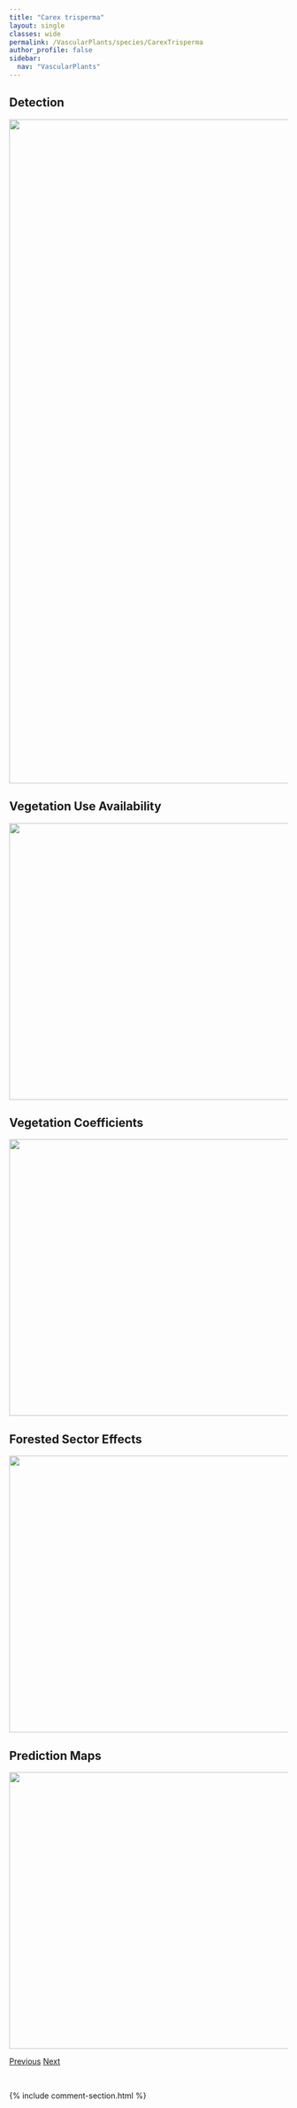 ```yaml
---
title: "Carex trisperma"
layout: single
classes: wide
permalink: /VascularPlants/species/CarexTrisperma
author_profile: false
sidebar:
  nav: "VascularPlants"
---
```


<h2>Detection</h2>

<a href="https://drive.google.com/uc?export=view&id=1mX0GEkx1oLzxeqxTVE6uoFspVeE3UtnT">
<img src="https://drive.google.com/uc?export=view&id=1mX0GEkx1oLzxeqxTVE6uoFspVeE3UtnT" height = "1200" width = "800">
</a>


<h2>Vegetation Use Availability</h2>

<a href="https://drive.google.com/uc?export=view&id=1n6eTtBg9SN4b2guh-fbil-tBsx2-oE8o">
<img src="https://drive.google.com/uc?export=view&id=1n6eTtBg9SN4b2guh-fbil-tBsx2-oE8o" height = "500" width = "1000">
</a>


<h2>Vegetation Coefficients</h2>

<a href="https://drive.google.com/uc?export=view&id=1eondgYsBKpB8bd9y5XScHtZUGeqYL0GV">
<img src="https://drive.google.com/uc?export=view&id=1eondgYsBKpB8bd9y5XScHtZUGeqYL0GV" height = "500" width = "1000">
</a>


<h2>Forested Sector Effects</h2>

<a href="https://drive.google.com/uc?export=view&id=1OMmUtUE00zPPrirv0d-Zdfvoa9Kg8fow">
<img src="https://drive.google.com/uc?export=view&id=1OMmUtUE00zPPrirv0d-Zdfvoa9Kg8fow" height = "500" width = "1000">
</a>


<h2>Prediction Maps</h2>

<a href="https://drive.google.com/uc?export=view&id=1SzuScOddTI6X6ijAlBe4zDcsPAFp9AUT">
<img src="https://drive.google.com/uc?export=view&id=1SzuScOddTI6X6ijAlBe4zDcsPAFp9AUT" height = "500" width = "1000">
</a>


<a href="/DevelopmentWebsite/VascularPlants/species/CarexTonsaUmbellata" class="pagination--pager" title="Carex tonsa/umbellata">Previous</a> <a href="/DevelopmentWebsite/VascularPlants/species/CarexUtriculata" class="pagination--pager" title="Carex utriculata">Next</a>

<p>&nbsp;</p>

{% include comment-section.html %}
